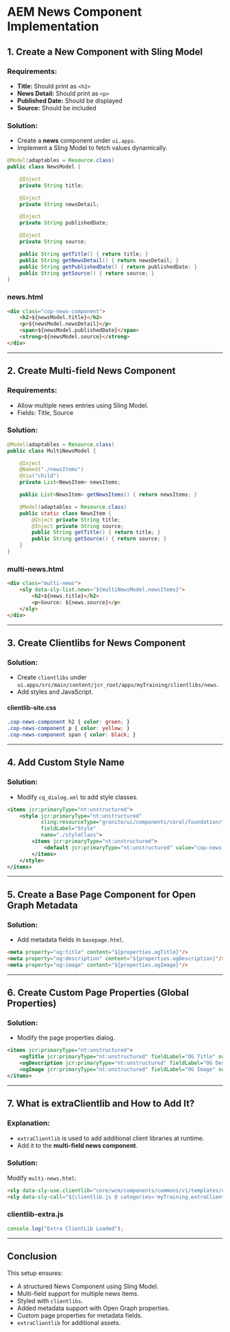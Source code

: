 
# AEM News Component Implementation

## 1. Create a New Component with Sling Model
### Requirements:
- **Title:** Should print as `<h2>`
- **News Detail:** Should print as `<p>`
- **Published Date:** Should be displayed
- **Source:** Should be included

### Solution:
- Create a **news** component under `ui.apps`.
- Implement a Sling Model to fetch values dynamically.

```java
@Model(adaptables = Resource.class)
public class NewsModel {

    @Inject
    private String title;

    @Inject
    private String newsDetail;

    @Inject
    private String publishedDate;

    @Inject
    private String source;

    public String getTitle() { return title; }
    public String getNewsDetail() { return newsDetail; }
    public String getPublishedDate() { return publishedDate; }
    public String getSource() { return source; }
}
```

### news.html
```html
<div class="cop-news-component">
    <h2>${newsModel.title}</h2>
    <p>${newsModel.newsDetail}</p>
    <span>${newsModel.publishedDate}</span>
    <strong>${newsModel.source}</strong>
</div>
```

---

## 2. Create Multi-field News Component
### Requirements:
- Allow multiple news entries using Sling Model.
- Fields: Title, Source

### Solution:
```java
@Model(adaptables = Resource.class)
public class MultiNewsModel {

    @Inject
    @Named("./newsItems")
    @Via("child")
    private List<NewsItem> newsItems;

    public List<NewsItem> getNewsItems() { return newsItems; }

    @Model(adaptables = Resource.class)
    public static class NewsItem {
        @Inject private String title;
        @Inject private String source;
        public String getTitle() { return title; }
        public String getSource() { return source; }
    }
}
```

### multi-news.html
```html
<div class="multi-news">
    <sly data-sly-list.news="${multiNewsModel.newsItems}">
        <h2>${news.title}</h2>
        <p>Source: ${news.source}</p>
    </sly>
</div>
```

---

## 3. Create Clientlibs for News Component
### Solution:
- Create `clientlibs` under `ui.apps/src/main/content/jcr_root/apps/myTraining/clientlibs/news`.
- Add styles and JavaScript.

#### clientlib-site.css
```css
.cop-news-component h2 { color: green; }
.cop-news-component p { color: yellow; }
.cop-news-component span { color: black; }
```

---

## 4. Add Custom Style Name
### Solution:
- Modify `cq_dialog.xml` to add style classes.

```xml
<items jcr:primaryType="nt:unstructured">
    <style jcr:primaryType="nt:unstructured"
           sling:resourceType="granite/ui/components/coral/foundation/form/select"
           fieldLabel="Style"
           name="./styleClass">
        <items jcr:primaryType="nt:unstructured">
            <default jcr:primaryType="nt:unstructured" value="cop-news-component" text="News Component"/>
        </items>
    </style>
</items>
```

---

## 5. Create a Base Page Component for Open Graph Metadata
### Solution:
- Add metadata fields in `basepage.html`.

```html
<meta property="og:title" content="${properties.ogTitle}"/>
<meta property="og:description" content="${properties.ogDescription}"/>
<meta property="og:image" content="${properties.ogImage}"/>
```

---

## 6. Create Custom Page Properties (Global Properties)
### Solution:
- Modify the page properties dialog.

```xml
<items jcr:primaryType="nt:unstructured">
    <ogTitle jcr:primaryType="nt:unstructured" fieldLabel="OG Title" name="./ogTitle"/>
    <ogDescription jcr:primaryType="nt:unstructured" fieldLabel="OG Description" name="./ogDescription"/>
    <ogImage jcr:primaryType="nt:unstructured" fieldLabel="OG Image" name="./ogImage"/>
</items>
```

---

## 7. What is extraClientlib and How to Add It?
### Explanation:
- `extraClientlib` is used to add additional client libraries at runtime.
- Add it to the **multi-field news component**.

### Solution:
Modify `multi-news.html`:
```html
<sly data-sly-use.clientlib="core/wcm/components/commons/v1/templates/clientlib.html"/>
<sly data-sly-call="${clientlib.js @ categories='myTraining.extraClientlib'}"/>
```

### clientlib-extra.js
```js
console.log("Extra ClientLib Loaded");
```

---

## Conclusion
This setup ensures:
- A structured News Component using Sling Model.
- Multi-field support for multiple news items.
- Styled with `clientlibs`.
- Added metadata support with Open Graph properties.
- Custom page properties for metadata fields.
- `extraClientlib` for additional assets.
